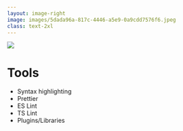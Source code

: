```yaml
---
layout: image-right
image: images/5dada96a-817c-4446-a5e9-0a9cdd7576f6.jpeg
class: text-2xl
---
```

<img src="images/bar-03.png" class="absolute top-0 left-0" />

# Tools

- Syntax highlighting
- Prettier
- ES Lint
- TS Lint
- Plugins/Libraries